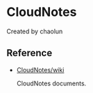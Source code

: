 # CloudNotes

Created by chaolun

Reference
---

* [CloudNotes/wiki](https://github.com/chaolunner/CloudNotes/wiki)

  CloudNotes documents.
